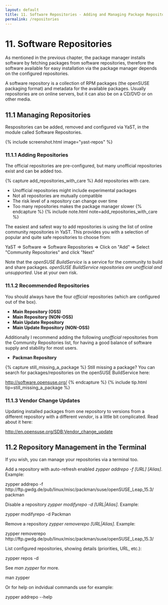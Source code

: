 ```yaml
---
layout: default
title: 11. Software Repositories - Adding and Managing Package Repositories
permalink: /repositories
---
```


# 11. Software Repositories

As mentioned in the previous chapter, the package manager installs software by fetching packages from software repositories, therefore the software available for easy installation via the package manager depends on the configured repositories.

A software repository is a collection of RPM packages (the openSUSE packaging format) and metadata for the available packages. Usually repositories are on online servers, but it can also be on a CD/DVD or on other media.

## 11.1 Managing Repositories

Respositories can be added, removed and configured via YaST, in the module called Software Repositories.

{% include screenshot.html image="yast-repos" %}

### 11.1.1 Adding Repositories

The official repositories are pre-configured, but many unofficial repositories exist and can be added too.

{% capture add_repositories_with_care %}
Add repositories with care.

- Unofficial repositories might include experimental packages
- Not all repositories are mutually compatible
- The risk level of a repository can change over time
- Too many repositories makes the package manager slower
{% endcapture %}
{% include note.html note=add_repositories_with_care %}

The easiest and safest way to add repositories is using the list of online community repositories in YaST. This provides you with a selection of popular and quite safe repositories to choose from:
<div class="path">YaST => Software => Software Repositories => Click on "Add" => Select "Community Repositories" and click "Next"</div>

Note that the <i>openSUSE BuildService</i> is a service for the community to build and share packages. <i>openSUSE BuildService repositories are unofficial and unsupported</i>. Use at your own risk.

### 11.1.2 Recommended Repositories

You should always have the four <i>official</i> repositories (which are configured out of the box).<br/>

- **Main Repository (OSS)**
- **Main Repository (NON-OSS)**
- **Main Update Repository**
- **Main Update Repository (NON-OSS)**

Additionally I recommend adding the following <i>unofficial</i> repositories from the Community Repositories list, for having a good balance of software supply and stability for most users.

- **Packman Repository**

{% capture still_missing_a_package %}
Still missing a package? You can search for packages/repositories on the openSUSE BuildService here:

<http://software.opensuse.org/>
{% endcapture %}
{% include tip.html tip=still_missing_a_package %}

### 11.1.3 Vendor Change Updates

Updating installed packages from one repository to versions from a different repository with a different <i>vendor</i>, is a little bit complicated. Read about it here:

<http://en.opensuse.org/SDB:Vendor_change_update>

## 11.2 Repository Management in the Terminal

If you wish, you can manage your repositories via a terminal too.

Add a repository with auto-refresh enabled <i>zypper addrepo -f [URL] [Alias]</i>. Example:

<div class="clroot">zypper addrepo -f http://ftp.gwdg.de/pub/linux/misc/packman/suse/openSUSE_Leap_15.3/ packman</div>

Disable a repository <i>zypper modifyrepo -d [URL|Alias]</i>. Example:

<div class="clroot">zypper modifyrepo -d Packman</div>

Remove a repository <i>zypper removerepo [URL|Alias]</i>. Example:

<div class="clroot">zypper removerepo http://ftp.gwdg.de/pub/linux/misc/packman/suse/openSUSE_Leap_15.3/</div>

List configured repositories, showing  details (priorities, URL, etc.):

<div class="cl">zypper repos -d</div>

See <i>man zypper</i> for more.

<div class="cl">man zypper</div>

Or for help on indvidual commands use for example:

<div class="cl">zypper addrepo --help</div>
